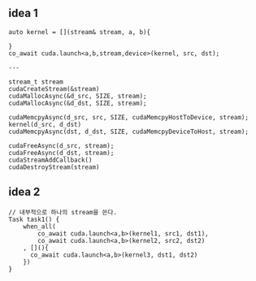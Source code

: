 ## idea 1

    auto kernel = [](stream& stream, a, b){
        
    }
    co_await cuda.launch<a,b,stream,device>(kernel, src, dst);

    ---

    stream_t stream
    cudaCreateStream(&stream)
    cudaMallocAsync(&d_src, SIZE, stream);
    cudaMallocAsync(&d_dst, SIZE, stream);

    cudaMemcpyAsync(d_src, src, SIZE, cudaMemcpyHostToDevice, stream); 
    kernel(d_src, d_dst)
    cudaMemcpyAsync(dst, d_dst, SIZE, cudaMemcpyDeviceToHost, stream);

    cudaFreeAsync(d_src, stream);
    cudaFreeAsync(d_dst, stream);
    cudaStreamAddCallback()
    cudaDestroyStream(stream)


## idea 2

    // 내부적으로 하나의 stream을 쓴다.
    Task task1() { 
        when_all(
            co_await cuda.launch<a,b>(kernel1, src1, dst1),
            co_await cuda.launch<a,b>(kernel2, src2, dst2)
        , [](){
          co_await cuda.launch<a,b>(kernel3, dst1, dst2)
        })
    }